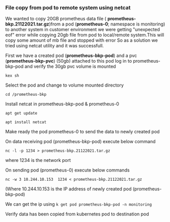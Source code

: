 ### File copy from pod to remote system using netcat ####


We wanted to copy 20GB prometheus data file ( **prometheus-bkp.21122021.tar.gz**)from a pod (**prometheus-0**; namespace is monitoring) to  another system in customer environment
we were getting "unexpected eof" error while copying 20gb file from pod to local/remote system.This will copy some amount of mb file and stopped with error
So as a solution we tried using netcat utility and it was successfull.

First we have a created pod (**prometheus-bkp-pod**) and a pvc (**prometheus-bkp-pvc**) (50gb) attached to this pod
log in to  prometheus-bkp-pod and verify the 30gb pvc volume is mounted

`` kex sh ``

Select the pod and change to volume mounted directory 

`` cd /prometheus-bkp ``

Install netcat in prometheus-bkp-pod & prometheus-0 

`` apt get update ``

`` apt install netcat ``

Make ready the pod prometheus-0 to send the data to newly created pod

On data receiving pod (prometheus-bkp-pod) execute below command


 `` nc -l -p 1234 > prometheus-bkp.21122021.tar.gz ``
 
 where 1234 is the network port 

On sending pod (prometheus-0) execute below commands

`` nc -w 3 10.244.10.153  1234 < prometheus-bkp.21122021.tar.gz `` 

 (Where 10.244.10.153 is the IP address of newly created pod (prometheus-bkp-pod)
 
 We can get the ip using  `` k get pod prometheus-bkp-pod -n monitoring ``
 
Verify data has been copied from kubernetes pod to destination pod



